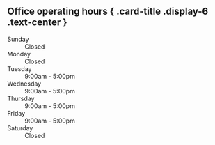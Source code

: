 ## Office operating hours { .card-title .display-6 .text-center }

<dl class="row my-5 mx-auto" style="max-width: 400px">
  <dt class="col-6 card-text">Sunday</dt>
  <dd class="col-6 card-text">Closed</dd>

  <dt class="col-6 card-text">Monday</dt>
  <dd class="col-6 card-text">Closed</dd>
  
  <dt class="col-6 card-text">Tuesday</dt>
  <dd class="col-6 card-text">9:00am - 5:00pm</dd>
  
  <dt class="col-6 card-text">Wednesday</dt>
  <dd class="col-6 card-text">9:00am - 5:00pm</dd>
  
  <dt class="col-6 card-text">Thursday</dt>
  <dd class="col-6 card-text">9:00am - 5:00pm</dd>
  
  <dt class="col-6 card-text">Friday</dt>
  <dd class="col-6 card-text">9:00am - 5:00pm</dd>

  <dt class="col-6 card-text">Saturday</dt>
  <dd class="col-6 card-text">Closed</dd>
</dl>

